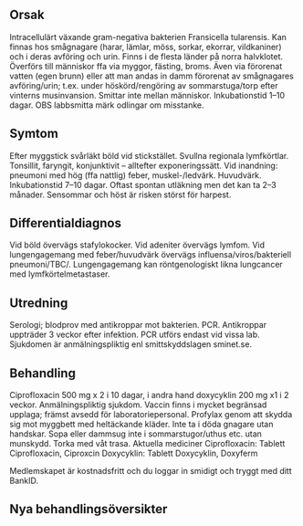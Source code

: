 ## Orsak

Intracellulärt växande gram-negativa bakterien Fransicella tularensis. Kan finnas hos smågnagare (harar, lämlar, möss, sorkar, ekorrar, vildkaniner) och i deras avföring och urin. Finns i de flesta länder på norra halvklotet. Överförs till människor ffa via myggor, fästing, broms. Även via förorenat vatten (egen brunn) eller att man andas in damm förorenat av smågnagares avföring/urin; t.ex. under höskörd/rengöring av sommarstuga/torp efter vinterns musinvansion. Smittar inte mellan människor. Inkubationstid 1–10 dagar. OBS labbsmitta märk odlingar om misstanke.

## Symtom

Efter myggstick svårläkt böld vid stickstället. Svullna regionala lymfkörtlar. Tonsillit, faryngit, konjunktivit – alltefter exponeringssätt. Vid inandning: pneumoni med hög (ffa nattlig) feber, muskel-/ledvärk. Huvudvärk. Inkubationstid 7–10 dagar. Oftast spontan utläkning men det kan ta 2–3 månader. Sensommar och höst är risken störst för harpest.

## Differentialdiagnos

Vid böld övervägs stafylokocker. Vid adeniter övervägs lymfom. Vid lungengagemang med feber/huvudvärk övervägs influensa/viros/bakteriell pneumoni/TBC/. Lungengagemang kan röntgenologiskt likna lungcancer med lymfkörtelmetastaser.

## Utredning

Serologi; blodprov med antikroppar mot bakterien. PCR. Antikroppar uppträder 3 veckor efter infektion. PCR utförs endast vid vissa lab. Sjukdomen är anmälningspliktig enl smittskyddslagen sminet.se.

## Behandling

Ciprofloxacin 500 mg x 2 i 10 dagar, i andra hand doxycyklin 200 mg x1 i 2 veckor. Anmälningspliktig sjukdom. Vaccin finns i mycket begränsad upplaga; främst avsedd för laboratoriepersonal.
Profylax genom att skydda sig mot myggbett med heltäckande kläder. Inte ta i döda gnagare utan handskar. Sopa eller dammsug inte i sommarstugor/uthus etc. utan munskydd. Torka med våt trasa.
Aktuella mediciner
Ciprofloxacin: Tablett Ciprofloxacin, Ciproxcin
Doxycyklin: Tablett Doxycyklin, Doxyferm


Medlemskapet är kostnadsfritt och du loggar in smidigt och tryggt med ditt BankID.

## Nya behandlingsöversikter

